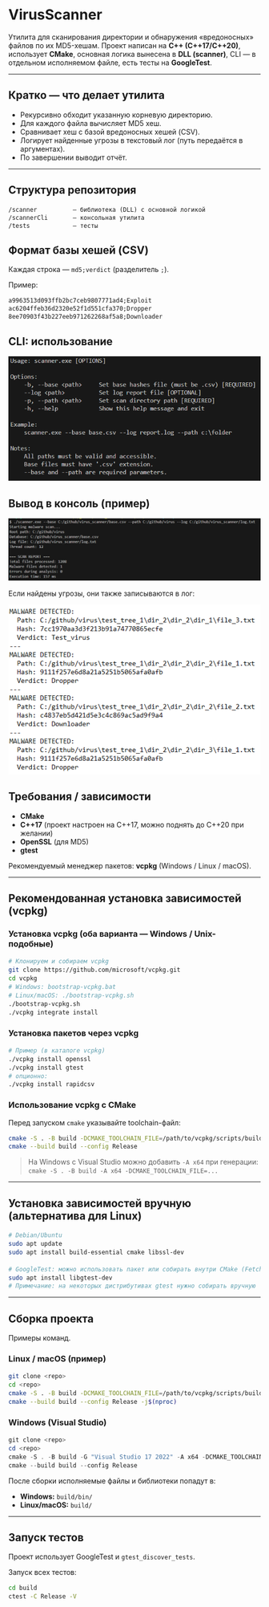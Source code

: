 # VirusScanner

Утилита для сканирования директории и обнаружения «вредоносных» файлов по их MD5-хешам.
Проект написан на **C++ (C++17/C++20)**, использует **CMake**, основная логика вынесена в **DLL (scanner)**, CLI — в отдельном исполняемом файле, есть тесты на **GoogleTest**.

---

## Кратко — что делает утилита

* Рекурсивно обходит указанную корневую директорию.
* Для каждого файла вычисляет MD5 хеш.
* Сравнивает хеш с базой вредоносных хешей (CSV).
* Логирует найденные угрозы в текстовый лог (путь передаётся в аргументах).
* По завершении выводит отчёт.

---

## Структура репозитория

```
/scanner          — библиотека (DLL) с основной логикой
/scannerCli       — консольная утилита
/tests            — тесты
```

## Формат базы хешей (CSV)

Каждая строка — `md5;verdict` (разделитель `;`).

Пример:

```
a9963513d093ffb2bc7ceb9807771ad4;Exploit
ac6204ffeb36d2320e52f1d551cfa370;Dropper
8ee70903f43b227eeb971262268af5a8;Downloader
```

## CLI: использование

![Project Preview](docs/images/help.png)

## Вывод в консоль (пример)

![Project Preview](docs/images/print.png)

Если найдены угрозы, они также записываются в лог:

![Project Preview](docs/images/log.png)

## Требования / зависимости

* **CMake**
* **C++17** (проект настроен на C++17, можно поднять до C++20 при желании)
* **OpenSSL** (для MD5)
* **gtest**

Рекомендуемый менеджер пакетов: **vcpkg** (Windows / Linux / macOS).

---

## Рекомендованная установка зависимостей (vcpkg)

### Установка vcpkg (оба варианта — Windows / Unix-подобные)

```bash
# Клонируем и собираем vcpkg
git clone https://github.com/microsoft/vcpkg.git
cd vcpkg
# Windows: bootstrap-vcpkg.bat
# Linux/macOS: ./bootstrap-vcpkg.sh
./bootstrap-vcpkg.sh
./vcpkg integrate install
```

### Установка пакетов через vcpkg

```bash
# Пример (в каталоге vcpkg)
./vcpkg install openssl
./vcpkg install gtest
# опционно:
./vcpkg install rapidcsv
```

### Использование vcpkg с CMake

Перед запуском `cmake` указывайте toolchain-файл:

```bash
cmake -S . -B build -DCMAKE_TOOLCHAIN_FILE=/path/to/vcpkg/scripts/buildsystems/vcpkg.cmake
cmake --build build --config Release
```

> На Windows с Visual Studio можно добавить `-A x64` при генерации:
> `cmake -S . -B build -A x64 -DCMAKE_TOOLCHAIN_FILE=...`

---

## Установка зависимостей вручную (альтернатива для Linux)

```bash
# Debian/Ubuntu
sudo apt update
sudo apt install build-essential cmake libssl-dev

# GoogleTest: можно использовать пакет или собирать внутри CMake (FetchContent используется в проекте)
sudo apt install libgtest-dev
# Примечание: на некоторых дистрибутивах gtest нужно собирать вручную
```

---

## Сборка проекта

Примеры команд.

### Linux / macOS (пример)

```bash
git clone <repo>
cd <repo>
cmake -S . -B build -DCMAKE_TOOLCHAIN_FILE=/path/to/vcpkg/scripts/buildsystems/vcpkg.cmake
cmake --build build --config Release -j$(nproc)
```

### Windows (Visual Studio)

```powershell
git clone <repo>
cd <repo>
cmake -S . -B build -G "Visual Studio 17 2022" -A x64 -DCMAKE_TOOLCHAIN_FILE=C:/vcpkg/scripts/buildsystems/vcpkg.cmake
cmake --build build --config Release
```

После сборки исполняемые файлы и библиотеки попадут в:

* **Windows:** `build/bin/`
* **Linux/macOS:** `build/`

---

## Запуск тестов

Проект использует GoogleTest и `gtest_discover_tests`.

Запуск всех тестов:

```bash
cd build
ctest -C Release -V
```